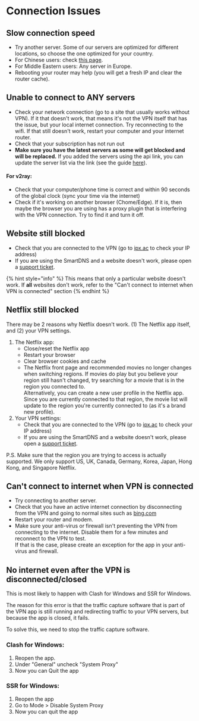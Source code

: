 # Connection Issues

## Slow connection speed

* Try another server. Some of our servers are optimized for different locations, so choose the one optimized for your country.
* For Chinese users: check [this page](../optimizing-your-vpn.md).
* For Middle Eastern users: Any server in Europe.
* Rebooting your router may help (you will get a fresh IP and clear the router cache).

## Unable to connect to ANY servers

* Check your network connection (go to a site that usually works without VPN). If it that doesn't work, that means it's not the VPN itself that has the issue, but your local internet connection. Try reconnecting to the wifi. If that still doesn't work, restart your computer and your internet router.
* Check that your subscription has not run out
* &#x20;**Make sure you have the latest servers as some will get blocked and will be replaced.** If you added the servers using the api link, you can update the server list via the link (see the guide [here](../faq/updating-the-server-list.md)).

#### For v2ray:

* Check that your computer/phone time is correct and within 90 seconds of the global clock (sync your time via the internet)
* Check if it's working on another browser (Chome/Edge). If it is, then maybe the browser you are using has a proxy plugin that is interfering with the VPN connection. Try to find it and turn it off.

## Website still blocked&#x20;

* Check that you are connected to the VPN (go to [ipx.ac](https://ipx.ac) to check your IP address)
* If you are using the SmartDNS and a website doesn't work, please open a [support ticket](https://wannaflix.com/submitticket.php?step=2\&deptid=1).

{% hint style="info" %}
This means that only a particular website doesn't work. If **all** websites don't work, refer to the "Can't connect to internet when VPN is connected" section
{% endhint %}

## Netflix still blocked

There may be 2 reasons why Netflix doesn't work. (1) The Netflix app itself, and (2) your VPN settings.

1. The Netflix app:
   * Close/reset the Netflix app
   * Restart your browser
   * Clear browser cookies and cache
   * The Netflix front page and recommended movies no longer changes when switching regions. If movies do play but you believe your region still hasn't changed, try searching for a movie that is in the region you connected to. \
     Alternatively, you can create a new user profile in the Netflix app. Since you are currently connected to that region, the movie list will update to the region you're currently connected to (as it's a brand new profile).
2. Your VPN settings:
   * Check that you are connected to the VPN (go to [ipx.ac](https://ipx.ac) to check your IP address)
   * If you are using the SmartDNS and a website doesn't work, please open a [support ticket](https://wannaflix.com/submitticket.php?step=2\&deptid=1).

P.S. Make sure that the region you are trying to access is actually supported. We only support US, UK, Canada, Germany, Korea, Japan, Hong Kong, and Singapore Netflix.

## Can't connect to internet when VPN is connected

* Try connecting to another server.
* Check that you have an active internet connection by disconnecting from the VPN and going to normal sites such as [bing.com](http://bing.com)
* Restart your router and modem.
* Make sure your anti-virus or firewall isn't preventing the VPN from connecting to the internet. Disable them for a few minutes and reconnect to the VPN to test. \
  If that is the case, please create an exception for the app in your anti-virus and firewall.

## No internet even after the VPN is disconnected/closed

This is most likely to happen with Clash for Windows and SSR for Windows.&#x20;

The reason for this error is that the traffic capture software that is part of the VPN app is still running and redirecting traffic to your VPN servers, but because the app is closed, it fails.

To solve this, we need to stop the traffic capture software.

### Clash for Windows:

1. Reopen the app.
2. Under "General" uncheck "System Proxy"
3. Now you can Quit the app

### SSR for Windows:

1. Reopen the app
2. Go to Mode > Disable System Proxy
3. Now you can quit the app
